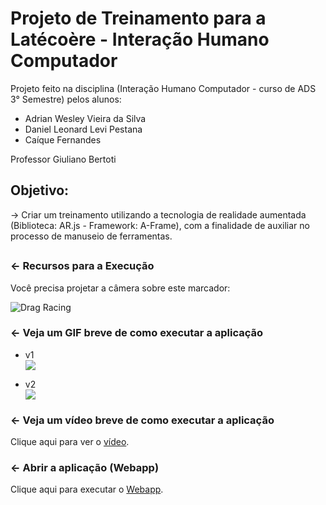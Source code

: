 # Projeto de Treinamento para a Latécoère - Interação Humano Computador

Projeto feito na disciplina (Interação Humano Computador - curso de ADS 3° Semestre) pelos alunos:

 - Adrian Wesley Vieira da Silva
 - Daniel Leonard Levi Pestana
 - Caíque Fernandes

Professor Giuliano Bertoti

## Objetivo:
 -> Criar um treinamento utilizando a tecnologia de realidade aumentada (Biblioteca: AR.js - Framework: A-Frame), com a finalidade de auxiliar no processo de manuseio de ferramentas.

## 

### ← Recursos para a Execução

Você precisa projetar a câmera sobre este marcador:

![Drag Racing](https://jeromeetienne.github.io/AR.js/data/images/HIRO.jpg)

### ← Veja um GIF breve de como executar a aplicação 
- v1  
![](execucao.gif)

- v2  
![](execucao_v2.gif)

### ← Veja um vídeo breve de como executar a aplicação 

Clique aqui para ver o [vídeo](https://github.com/DanielPestana/arJS_Eng_de_Software).

### ← Abrir a aplicação (Webapp)

Clique aqui para executar o [Webapp](https://danielpestana-arjs-eng-de-software-1.glitch.me/).
